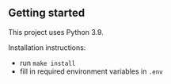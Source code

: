 ## Getting started

This project uses Python 3.9.

Installation instructions:

* run `make install`
* fill in required environment variables in `.env`
